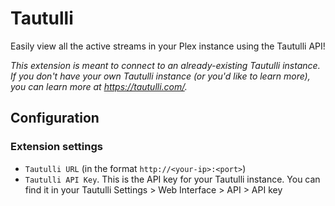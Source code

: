 # Tautulli

Easily view all the active streams in your Plex instance using the Tautulli API!

*This extension is meant to connect to an already-existing Tautulli instance. If you don't have your own Tautulli instance (or you'd like to learn more), you can learn more at https://tautulli.com/.*

## Configuration

### Extension settings
- `Tautulli URL` (in the format `http://<your-ip>:<port>`)
- `Tautulli API Key`. This is the API key for your Tautulli instance. You can find it in your Tautulli Settings > Web Interface > API > API key